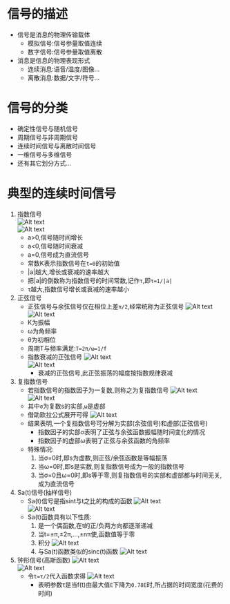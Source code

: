 # 信号的描述
* 信号是消息的物理传输载体
    * 模拟信号:信号参量取值连续
    * 数字信号:信号参量取值离散
* 消息是信息的物理表现形式
    * 连续消息:语音/温度/图像...
    * 离散消息:数据/文字/符号...
# 信号的分类
* 确定性信号与随机信号
* 周期信号与非周期信号
* 连续时间信号与离散时间信号
* 一维信号与多维信号
* 还有其它划分方式...
# 典型的连续时间信号
1. 指数信号    
    ![Alt text](image-73.png)    
    ![Alt text](image-74.png)    
    * a>0,信号随时间增长
    * a<0,信号随时间衰减
    * a=0,信号成为直流信号
    * 常数K表示指数信号在`t=0`的初始值
    * |a|越大,增长或衰减的速率越大
    * 把|a|的倒数称为指数信号的时间常数,记作`τ`,即`τ=1/|a|`
    * τ越大,指数信号增长或衰减的速率越小
2. 正弦信号
    * 正弦信号与余弦信号仅在相位上差`π/2`,经常统称为正弦信号
    ![Alt text](image-75.png)    
    ![Alt text](image-76.png)     
    * K为振幅
    * ω为角频率
    * θ为初相位
    * 周期T与频率满足:`T=2π/ω=1/f`
    * 指数衰减的正弦信号
        ![Alt text](image-77.png)    
        ![Alt text](image-78.png)    
        * 衰减的正弦信号,此正弦振荡的幅度按指数规律衰减    
3. 复指数信号
    * 若指数信号的指数因子为一复数,则称之为复指数信号
    ![Alt text](image-79.png)    
    ![Alt text](image-80.png)    
    * 其中`σ`为复数s的实部,`ω`是虚部
    * 借助欧拉公式展开可得
        ![Alt text](image-81.png)    
    * 结果表明,一个复指数信号可分解为实部(余弦信号)和虚部(正弦信号)
        * 指数因子的实部σ表明了正弦与余弦函数振幅随时间变化的情况
        * 指数因子的虚部ω表明了正弦与余弦函数的角频率
    * 特殊情况:
        1. 当σ=0时,即s为虚数,则正弦/余弦函数是等幅振荡
        2. 当ω=0时,即s是实数,则复指数信号成为一般的指数信号 
        3. 当σ=0且ω=0时,即s等于零,则复指数信号的实部和虚部都与时间无关,成为直流信号
4. Sa(t)信号(抽样信号)
    * Sa(t)信号是指sint与t之比的构成的函数
    ![Alt text](image-82.png)    
    ![Alt text](image-83.png)    
    * Sa(t)函数具有以下性质:
        1. 是一个偶函数,在t的正/负两方向都逐渐递减
        2. 当t=±π,±2π,...,±nπ使,函数值等于零
        3. 积分
            ![Alt text](image-84.png)    
        4. 与Sa(t)函数类似的sinc(t)函数
            ![Alt text](image-85.png)    
5. 钟形信号(高斯函数)
    ![Alt text](image-86.png)    
    ![Alt text](image-87.png)    
    * 令`t=τ/2`代入函数求得
        ![Alt text](image-88.png)    
        * 表明参数τ是当f(t)由最大值`E`下降为`0.78E`时,所占据的时间宽度(花费的时间)